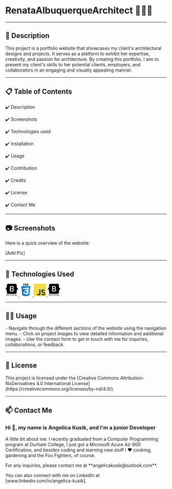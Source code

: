 # RenataAlbuquerqueArchitect 📐🧱🏡
<hr>
<h2>📍 Description</h2>
<p>This project is a portfolio website that showcases my client's architectural designs and projects. It serves as a platform to exhibit her expertise, creativity, and passion for architecture. By creating this portfolio, I aim to present my client's skills to her potential clients, employers, and collaborators in an engaging and visually appealing manner.</p>


<hr>
<h2>📋 Table of Contents</h2>
<p>✔️ Description</p>
<p>✔️ Screenshots</p>
<p>✔️ Technologies used</p>
<p>✔️ Installation </p>
<p>✔️ Usage</p>
<p>✔️ Contribution</p>
<p>✔️ Credits</p>
<p>✔️ License</p>
<p>✔️ Contact Me</p>


<hr>
<h2>📷 Screenshots</h2>
<p>Here is a quick overview of the website:</p>
<p>[Add Pic]</p>


<hr>
<h2>🧰 Technologies Used</h2>
<p> <a href="https://getbootstrap.com" target="_blank" rel="noreferrer"> <img src="https://raw.githubusercontent.com/devicons/devicon/master/icons/bootstrap/bootstrap-plain-wordmark.svg" alt="bootstrap" width="40" height="40"/> </a> <a href="https://www.w3schools.com/css/" target="_blank" rel="noreferrer"> <img src="https://raw.githubusercontent.com/devicons/devicon/master/icons/css3/css3-original-wordmark.svg" alt="css3" width="40" height="40"/> </a> <a href="https://developer.mozilla.org/en-US/docs/Web/JavaScript" target="_blank" rel="noreferrer"> <img src="https://raw.githubusercontent.com/devicons/devicon/master/icons/javascript/javascript-original.svg" alt="javascript" width="40" height="40"/> </a> <a href="https://getbootstrap.com" target="_blank" rel="noreferrer"> <img src="https://raw.githubusercontent.com/devicons/devicon/master/icons/bootstrap/bootstrap-plain-wordmark.svg" alt="bootstrap" width="40" height="40"/> </a> </p>


<hr>
<h2>👩‍💻 Usage</h2>
- Navigate through the different sections of the website using the navigation menu.
- Click on project images to view detailed information and additional images.
- Use the contact form to get in touch with me for inquiries, collaborations, or feedback.


<hr>
<h2>🚫 License</h2>
<p>This project is licensed under the [Creative Commons Attribution-NoDerivatives 4.0 International License](https://creativecommons.org/licenses/by-nd/4.0/).</p>


<hr>
<h2>📫 Contact Me</h2>
<h3>Hi 👋, my name is Angelica Kusik, and I'm a junior Developer</h3>
<p><span font-weight="bold">A little bit about me:</span> I recently graduated from a Computer Programming program at Durham College, I just got a Microsoft Azure Az-900 Certification, and besides coding and learning new stuff I ♥ cooking, gardening and the Foo Fighters, of course.</p>
<p>For any inquiries, please contact me at  **angelicakusik@outlook.com**.</p>
<p>You can also connect with me on LinkedIn at [www.linkedin.com/in/angelica-kusik].</p>





